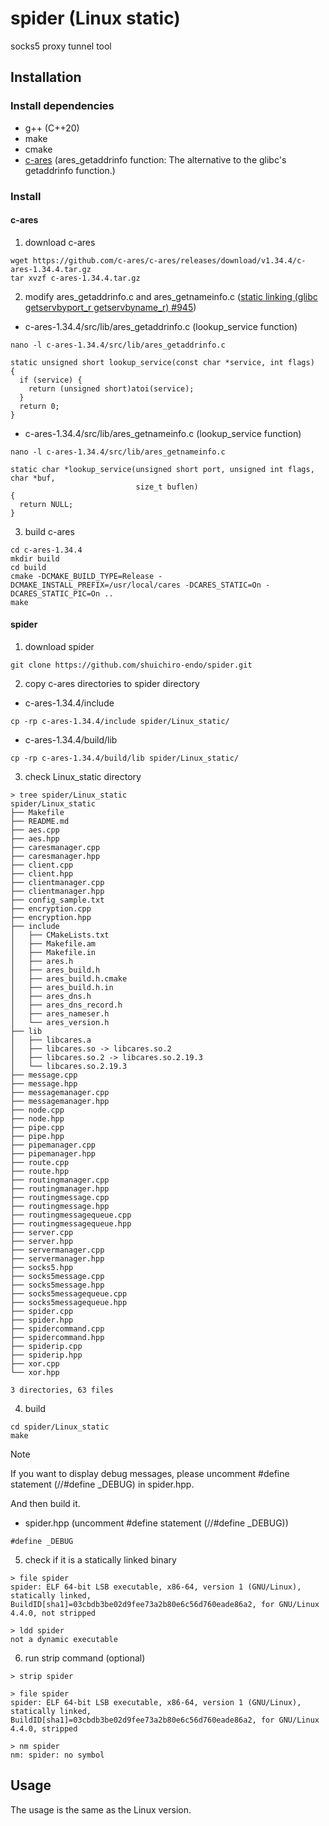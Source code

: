 # spider (Linux static)

socks5 proxy tunnel tool

## Installation
### Install dependencies
- g++ (C++20)
- make
- cmake
- [c-ares](https://github.com/c-ares/c-ares) (ares_getaddrinfo function: The alternative to the glibc's getaddrinfo function.)

### Install
#### c-ares
1. download c-ares
```
wget https://github.com/c-ares/c-ares/releases/download/v1.34.4/c-ares-1.34.4.tar.gz
tar xvzf c-ares-1.34.4.tar.gz
```
2. modify ares_getaddrinfo.c and ares_getnameinfo.c ([static linking (glibc getservbyport_r getservbyname_r) #945](https://github.com/c-ares/c-ares/issues/945))
- c-ares-1.34.4/src/lib/ares_getaddrinfo.c (lookup_service function)
```
nano -l c-ares-1.34.4/src/lib/ares_getaddrinfo.c
```
```
static unsigned short lookup_service(const char *service, int flags)
{
  if (service) {
    return (unsigned short)atoi(service);
  }
  return 0;
}
```
- c-ares-1.34.4/src/lib/ares_getnameinfo.c (lookup_service function)
```
nano -l c-ares-1.34.4/src/lib/ares_getnameinfo.c
```
```
static char *lookup_service(unsigned short port, unsigned int flags, char *buf,
                            size_t buflen)
{
  return NULL;
}
```
3. build c-ares
```
cd c-ares-1.34.4
mkdir build
cd build
cmake -DCMAKE_BUILD_TYPE=Release -DCMAKE_INSTALL_PREFIX=/usr/local/cares -DCARES_STATIC=On -DCARES_STATIC_PIC=On ..
make
```

#### spider
1. download spider
```
git clone https://github.com/shuichiro-endo/spider.git
```
2. copy c-ares directories to spider directory
- c-ares-1.34.4/include
```
cp -rp c-ares-1.34.4/include spider/Linux_static/
```
- c-ares-1.34.4/build/lib
```
cp -rp c-ares-1.34.4/build/lib spider/Linux_static/
```
3. check Linux_static directory
```
> tree spider/Linux_static
spider/Linux_static
├── Makefile
├── README.md
├── aes.cpp
├── aes.hpp
├── caresmanager.cpp
├── caresmanager.hpp
├── client.cpp
├── client.hpp
├── clientmanager.cpp
├── clientmanager.hpp
├── config_sample.txt
├── encryption.cpp
├── encryption.hpp
├── include
│   ├── CMakeLists.txt
│   ├── Makefile.am
│   ├── Makefile.in
│   ├── ares.h
│   ├── ares_build.h
│   ├── ares_build.h.cmake
│   ├── ares_build.h.in
│   ├── ares_dns.h
│   ├── ares_dns_record.h
│   ├── ares_nameser.h
│   └── ares_version.h
├── lib
│   ├── libcares.a
│   ├── libcares.so -> libcares.so.2
│   ├── libcares.so.2 -> libcares.so.2.19.3
│   └── libcares.so.2.19.3
├── message.cpp
├── message.hpp
├── messagemanager.cpp
├── messagemanager.hpp
├── node.cpp
├── node.hpp
├── pipe.cpp
├── pipe.hpp
├── pipemanager.cpp
├── pipemanager.hpp
├── route.cpp
├── route.hpp
├── routingmanager.cpp
├── routingmanager.hpp
├── routingmessage.cpp
├── routingmessage.hpp
├── routingmessagequeue.cpp
├── routingmessagequeue.hpp
├── server.cpp
├── server.hpp
├── servermanager.cpp
├── servermanager.hpp
├── socks5.hpp
├── socks5message.cpp
├── socks5message.hpp
├── socks5messagequeue.cpp
├── socks5messagequeue.hpp
├── spider.cpp
├── spider.hpp
├── spidercommand.cpp
├── spidercommand.hpp
├── spiderip.cpp
├── spiderip.hpp
├── xor.cpp
└── xor.hpp

3 directories, 63 files
```
4. build
```
cd spider/Linux_static
make
```
> [!NOTE]
> If you want to display debug messages, please uncomment #define statement (//#define _DEBUG) in spider.hpp.
> 
> And then build it.
- spider.hpp (uncomment #define statement (//#define _DEBUG))
```
#define _DEBUG
```
5. check if it is a statically linked binary
```
> file spider
spider: ELF 64-bit LSB executable, x86-64, version 1 (GNU/Linux), statically linked, BuildID[sha1]=03cbdb3be02d9fee73a2b80e6c56d760eade86a2, for GNU/Linux 4.4.0, not stripped

> ldd spider
not a dynamic executable
```
6. run strip command (optional)
```
> strip spider

> file spider
spider: ELF 64-bit LSB executable, x86-64, version 1 (GNU/Linux), statically linked, BuildID[sha1]=03cbdb3be02d9fee73a2b80e6c56d760eade86a2, for GNU/Linux 4.4.0, stripped

> nm spider
nm: spider: no symbol
```

## Usage
The usage is the same as the Linux version.

